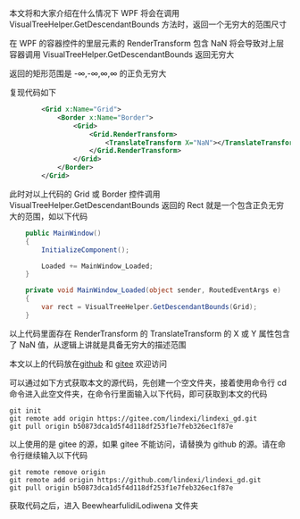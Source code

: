 本文将和大家介绍在什么情况下 WPF 将会在调用 VisualTreeHelper.GetDescendantBounds 方法时，返回一个无穷大的范围尺寸

<!--more-->


<!-- 发布 -->
<!-- 博客 -->

在 WPF 的容器控件的里层元素的 RenderTransform 包含 NaN 将会导致对上层容器调用 VisualTreeHelper.GetDescendantBounds 返回无穷大

返回的矩形范围是 -∞,-∞,∞,∞ 的正负无穷大

复现代码如下

```xml
        <Grid x:Name="Grid">
            <Border x:Name="Border">
                <Grid>
                    <Grid.RenderTransform>
                        <TranslateTransform X="NaN"></TranslateTransform>
                    </Grid.RenderTransform>
                </Grid>
            </Border>
        </Grid>
```

此时对以上代码的 Grid 或 Border 控件调用 VisualTreeHelper.GetDescendantBounds 返回的 Rect 就是一个包含正负无穷大的范围，如以下代码

```csharp
    public MainWindow()
    {
        InitializeComponent();

        Loaded += MainWindow_Loaded;
    }

    private void MainWindow_Loaded(object sender, RoutedEventArgs e)
    {
        var rect = VisualTreeHelper.GetDescendantBounds(Grid);
    }
```

以上代码里面存在 RenderTransform 的 TranslateTransform 的 X 或 Y 属性包含了 NaN 值，从逻辑上讲就是具备无穷大的描述范围

本文以上的代码放在[github](https://github.com/lindexi/lindexi_gd/tree/b50873dca1d5f4d118df253f1e7feb326ec1f87e/BeewhearfulidiLodiwena) 和 [gitee](https://gitee.com/lindexi/lindexi_gd/tree/b50873dca1d5f4d118df253f1e7feb326ec1f87e/BeewhearfulidiLodiwena) 欢迎访问

可以通过如下方式获取本文的源代码，先创建一个空文件夹，接着使用命令行 cd 命令进入此空文件夹，在命令行里面输入以下代码，即可获取到本文的代码

```
git init
git remote add origin https://gitee.com/lindexi/lindexi_gd.git
git pull origin b50873dca1d5f4d118df253f1e7feb326ec1f87e
```

以上使用的是 gitee 的源，如果 gitee 不能访问，请替换为 github 的源。请在命令行继续输入以下代码

```
git remote remove origin
git remote add origin https://github.com/lindexi/lindexi_gd.git
git pull origin b50873dca1d5f4d118df253f1e7feb326ec1f87e
```

获取代码之后，进入 BeewhearfulidiLodiwena 文件夹
